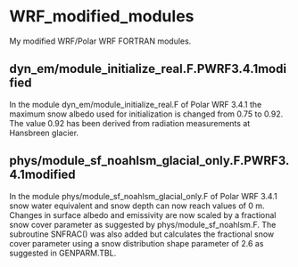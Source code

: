 WRF_modified_modules
====================

My modified WRF/Polar WRF FORTRAN modules.

dyn_em/module_initialize_real.F.PWRF3.4.1modified
-------------------------------------------------

In the module dyn_em/module_initialize_real.F of Polar WRF 3.4.1 the maximum snow albedo used for initialization is changed from 0.75 to 0.92. The value 0.92 has been derived from radiation measurements at Hansbreen glacier.

phys/module_sf_noahlsm_glacial_only.F.PWRF3.4.1modified
-------------------------------------------------------

In the module phys/module_sf_noahlsm_glacial_only.F of Polar WRF 3.4.1 snow water equivalent and snow depth can now reach values of 0 m. Changes in surface albedo and emissivity are now scaled by a fractional snow cover parameter as suggested by phys/module_sf_noahlsm.F. The subroutine SNFRAC() was also added but calculates the fractional snow cover parameter using a snow distribution shape parameter of 2.6 as suggested in GENPARM.TBL.
